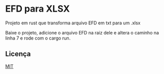# EFD para XLSX

Projeto em rust que transforma arquivo EFD em txt para um .xlsx

Baixe o projeto, adicione o arquivo EFD na raiz dele e altera o caminho na linha 7 e rode com o cargo run.


## Licença

[MIT](https://choosealicense.com/licenses/mit/)

